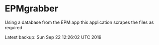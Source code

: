# EPMgrabber
Using a database from the EPM app this application scrapes the files as required


Latest backup: Sun Sep 22 12:26:02 UTC 2019
